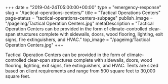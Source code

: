 +++
date = "2019-04-24T05:00:00+00:00"
type = "emergency-response"
slug = "/tactical-operations-centers/"
title = "Tactical Operations Centers"
page-status = "tactical-operations-centers-subpage"
publish_image = "/pageimg/Tactical Operation Centers.jpg"
metaDescription = "Tactical Operation Centers can be provided in the form of climate-controlled clear-span structures complete with sidewalls, doors, wood flooring, lighting, exit signs, fire extinguishers, and HVAC."
top_image = "/pageimg/Tactical Operation Centers.jpg"
+++

Tactical Operation Centers can be provided in the form of climate-controlled clear-span structures complete with sidewalls, doors, wood flooring, lighting, exit signs, fire extinguishers, and HVAC. Tents are sized based on client requirements and range from 500 square feet to 30,000 square feet.